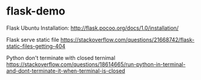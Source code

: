 # flask-demo

Flask Ubuntu Installation:
http://flask.pocoo.org/docs/1.0/installation/

Flask serve static file
https://stackoverflow.com/questions/21668742/flask-static-files-getting-404

Python don't terminate with closed ternimal  
https://stackoverflow.com/questions/18614665/run-python-in-terminal-and-dont-terminate-it-when-terminal-is-closed
